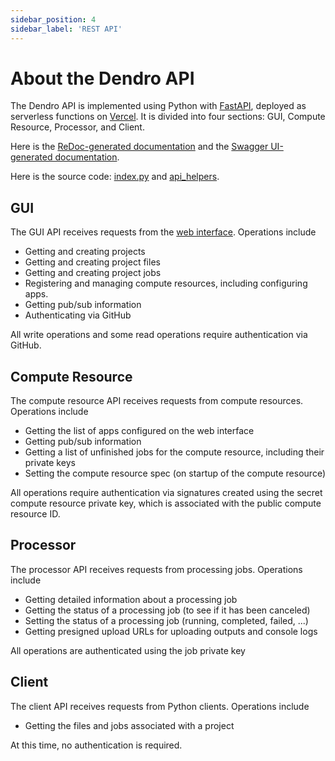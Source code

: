 ```yaml
---
sidebar_position: 4
sidebar_label: 'REST API'
---
```


# About the Dendro API

The Dendro API is implemented using Python with [FastAPI](https://fastapi.tiangolo.com/), deployed as serverless functions on [Vercel](https://vercel.com/about). It is divided into four sections: GUI, Compute Resource, Processor, and Client.

Here is the [ReDoc-generated documentation](https://dendro.vercel.app/redoc) and the [Swagger UI-generated documentation](https://dendro.vercel.app/docs).

Here is the source code: [index.py](../api/index.py) and [api_helpers](../python/dendro/api_helpers).


## GUI

The GUI API receives requests from the [web interface](https://dendro.vercel.app). Operations include

* Getting and creating projects
* Getting and creating project files
* Getting and creating project jobs
* Registering and managing compute resources, including configuring apps.
* Getting pub/sub information
* Authenticating via GitHub

All write operations and some read operations require authentication via GitHub.

## Compute Resource

The compute resource API receives requests from compute resources. Operations include

* Getting the list of apps configured on the web interface
* Getting pub/sub information
* Getting a list of unfinished jobs for the compute resource, including their private keys
* Setting the compute resource spec (on startup of the compute resource)

All operations require authentication via signatures created using the secret compute resource private key, which is associated with the public compute resource ID.

## Processor

The processor API receives requests from processing jobs. Operations include

* Getting detailed information about a processing job
* Getting the status of a processing job (to see if it has been canceled)
* Setting the status of a processing job (running, completed, failed, ...)
* Getting presigned upload URLs for uploading outputs and console logs

All operations are authenticated using the job private key

## Client

The client API receives requests from Python clients. Operations include

* Getting the files and jobs associated with a project

At this time, no authentication is required.
